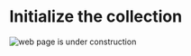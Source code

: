 # Initialize the collection

![web page is under construction](https://docimages.blob.core.chinacloudapi.cn/images/commingsoon20210514.jpg)
